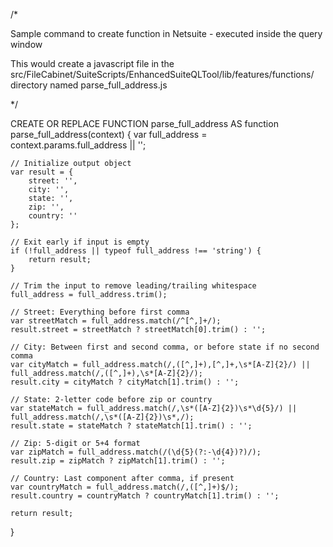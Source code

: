 /* 

Sample command to create function in Netsuite - executed inside the query window

This would create a javascript file in the src/FileCabinet/SuiteScripts/EnhancedSuiteQLTool/lib/features/functions/ directory named parse_full_address.js

*/

CREATE OR REPLACE FUNCTION parse_full_address AS
function parse_full_address(context) {
    var full_address = context.params.full_address || '';
    
    // Initialize output object
    var result = {
        street: '',
        city: '',
        state: '',
        zip: '',
        country: ''
    };

    // Exit early if input is empty
    if (!full_address || typeof full_address !== 'string') {
        return result;
    }

    // Trim the input to remove leading/trailing whitespace
    full_address = full_address.trim();

    // Street: Everything before first comma
    var streetMatch = full_address.match(/^[^,]+/);
    result.street = streetMatch ? streetMatch[0].trim() : '';

    // City: Between first and second comma, or before state if no second comma
    var cityMatch = full_address.match(/,([^,]+),[^,]+,\s*[A-Z]{2}/) || full_address.match(/,([^,]+),\s*[A-Z]{2}/);
    result.city = cityMatch ? cityMatch[1].trim() : '';

    // State: 2-letter code before zip or country
    var stateMatch = full_address.match(/,\s*([A-Z]{2})\s*\d{5}/) || full_address.match(/,\s*([A-Z]{2})\s*,/);
    result.state = stateMatch ? stateMatch[1].trim() : '';

    // Zip: 5-digit or 5+4 format
    var zipMatch = full_address.match(/(\d{5}(?:-\d{4})?)/);
    result.zip = zipMatch ? zipMatch[1].trim() : '';

    // Country: Last component after comma, if present
    var countryMatch = full_address.match(/,([^,]+)$/);
    result.country = countryMatch ? countryMatch[1].trim() : '';

    return result;
}